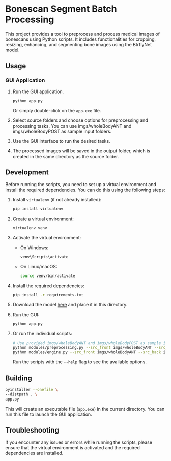# Bonescan Segment Batch Processing

This project provides a tool to preprocess and process medical images of bonescans using Python scripts. It includes functionalities for cropping, resizing, enhancing, and segmenting bone images using the BtrflyNet model.

## Usage

### GUI Application

1. Run the GUI application.

    ```bash
    python app.py
    ```

    Or simply double-click on the `app.exe` file.

2. Select source folders and choose options for preprocessing and processing tasks. You can use imgs/wholeBodyANT and imgs/wholeBodyPOST as sample input folders.

3. Use the GUI interface to run the desired tasks.

4. The processed images will be saved in the output folder, which is created in the same directory as the source folder.

## Development

Before running the scripts, you need to set up a virtual environment and install the required dependencies. You can do this using the following steps:

1. Install `virtualenv` (if not already installed):

    ```bash
    pip install virtualenv
    ```

2. Create a virtual environment:

    ```bash
    virtualenv venv
    ```

3. Activate the virtual environment:
    
    - On Windows:
    
        ```bash
        venv\Scripts\activate
        ```

    - On Linux/macOS:
    
        ```bash
        source venv/bin/activate
        ```

4. Install the required dependencies:
    
    ```bash
    pip install -r requirements.txt
    ```

5. Download the model [here](https://telkomuniversityofficial-my.sharepoint.com/:u:/g/personal/mufidu_student_telkomuniversity_ac_id/ETPjRLyY_AxMtOCZcxgs7vUBL1jttRaP_dQ_T2iQwmV0Eg?e=v2GJcb) and place it in this directory.

6. Run the GUI:

    ```bash
    python app.py
    ```

7. Or run the individual scripts:

    ```bash
    # Use provided imgs/wholeBodyANT and imgs/wholeBodyPOST as sample input folders
    python modules/preprocessing.py --src_front imgs/wholeBodyANT --src_back imgs/wholeBodyPOST
    python modules/engine.py --src_front imgs/wholeBodyANT --src_back imgs/wholeBodyPOST
    ```

    Run the scripts with the `--help` flag to see the available options.

## Building 

```bash
pyinstaller --onefile \
--distpath . \
app.py
```

This will create an executable file (`app.exe`) in the current directory. You can run this file to launch the GUI application.

## Troubleshooting

If you encounter any issues or errors while running the scripts, please ensure that the virtual environment is activated and the required dependencies are installed.

